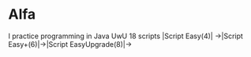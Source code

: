 # Alfa
I practice programming in Java UwU
18 scripts
|Script Easy(4)|
->|Script Easy+(6)|->|Script EasyUpgrade(8)|->
